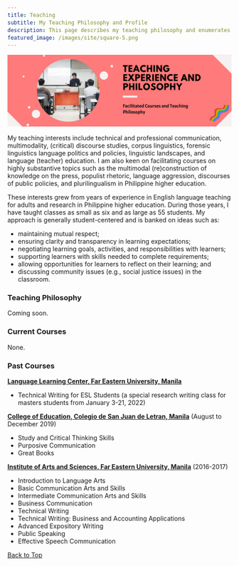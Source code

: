 ```yaml
---
title: Teaching
subtitle: My Teaching Philosophy and Profile
description: This page describes my teaching philosophy and enumerates modules I currently and previously facilitated.
featured_image: /images/site/square-5.png
---
```


![](/images/site/pagebanner/teaching.png)

My teaching interests include technical and professional communication, multimodality, (critical) discourse studies, corpus linguistics, forensic linguistics language politics and policies, linguistic landscapes, and language (teacher) education. I am also keen on facilitating courses on highly substantive topics such as the multimodal (re)construction of knowledge on the press, populist rhetoric, language aggression, discourses of public policies, and plurilingualism in Philippine higher education.

These interests grew from years of experience in English language teaching for adults and research in Philippine higher education. During those years, I have taught classes as small as six  and as large as 55 students. My approach is generally student-centered and is banked on ideas such as:
* maintaining mutual respect;
* ensuring clarity and transparency in learning expectations;
* negotiating learning goals, activities, and responsibilities with learners;
* supporting learners with skills needed to complete requirements;
* allowing opportunities for learners to reflect on their learning; and
* discussing community issues (e.g., social justice issues) in the classroom.


### Teaching Philosophy
Coming soon.

### Current Courses
None. 

### Past Courses
[**Language Learning Center, Far Eastern University, Manila**](https://www.feu.edu.ph)
* Technical Writing for ESL Students (a special research writing class for masters students from January 3-21, 2022)

[**College of Education, Colegio de San Juan de Letran, Manila**](https://www.letran.edu.ph) (August to December 2019)
* Study and Critical Thinking Skills
* Purposive Communication
* Great Books

[**Institute of Arts and Sciences, Far Eastern University, Manila**](https://www.feu.edu.ph) (2016-2017)
* Introduction to Language Arts
* Basic Communication Arts and Skills
* Intermediate Communication Arts and Skills
* Business Communication
* Technical Writing
* Technical Writing: Business and Accounting Applications
* Advanced Expository Writing
* Public Speaking
* Effective Speech Communication

<a href="#" class="button button--large">Back to Top</a>